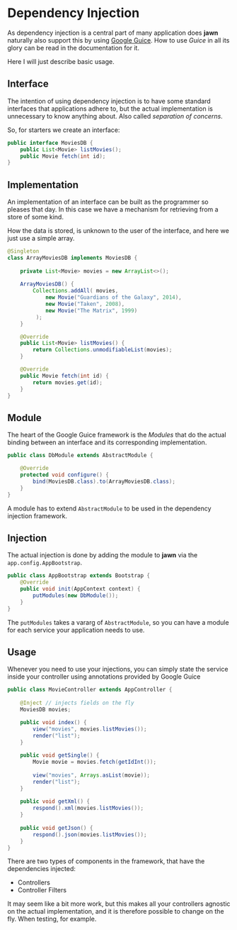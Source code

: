 # Dependency Injection

As dependency injection is a central part of many application does **jawn** naturally also support this
by using [Google Guice](https://github.com/google/guice/wiki/Motivation). 
How to use *Guice* in all its glory can be read in the documentation for it.

Here I will just describe basic usage.

## Interface
The intention of using dependency injection is to have some standard interfaces that applications adhere to,
but the actual implementation is unnecessary to know anything about. Also called *separation of concerns*.

So, for starters we create an interface:
```java
public interface MoviesDB {
    public List<Movie> listMovies();
    public Movie fetch(int id);
}
```

## Implementation
An implementation of an interface can be built as the programmer so pleases that day.
In this case we have a mechanism for retrieving from a store of some kind.

How the data is stored, is unknown to the user of the interface, and here we just use
a simple array.
```java
@Singleton
class ArrayMoviesDB implements MoviesDB {
    
    private List<Movie> movies = new ArrayList<>();
    
    ArrayMoviesDB() {
        Collections.addAll( movies,
            new Movie("Guardians of the Galaxy", 2014),
            new Movie("Taken", 2008),
            new Movie("The Matrix", 1999)
         );
    }

    @Override
    public List<Movie> listMovies() {
        return Collections.unmodifiableList(movies);
    }

    @Override
    public Movie fetch(int id) {
        return movies.get(id);
    }
}
```

## Module
The heart of the Google Guice framework is the *Modules* that do the actual binding between an interface and its
corresponding implementation.

```java
public class DbModule extends AbstractModule {

    @Override
    protected void configure() {
        bind(MoviesDB.class).to(ArrayMoviesDB.class);
    }
}
```

A module has to extend `AbstractModule` to be used in the dependency injection framework.

## Injection
The actual injection is done by adding the module to **jawn** via the `app.config.AppBootstrap`.

```java
public class AppBootstrap extends Bootstrap {
    @Override
    public void init(AppContext context) {
        putModules(new DbModule());
    }
}
```

The `putModules` takes a vararg of `AbstractModule`, so you can have a module for each service your application needs
to use.

## Usage
Whenever you need to use your injections, you can simply state the service inside your controller
using annotations provided by Google Guice
```java
public class MovieController extends AppController {
    
    @Inject // injects fields on the fly
    MoviesDB movies;

    public void index() {
        view("movies", movies.listMovies());
        render("list");
    }
    
    public void getSingle() {
        Movie movie = movies.fetch(getIdInt());
        
        view("movies", Arrays.asList(movie));
        render("list");
    }
    
    public void getXml() {
        respond().xml(movies.listMovies());
    }
    
    public void getJson() {
        respond().json(movies.listMovies());
    }
}

```

There are two types of components in the framework, that have the dependencies injected:
* Controllers
* Controller Filters

It may seem like a bit more work, but this makes all your controllers agnostic on
the actual implementation, and it is therefore possible to change on the fly.
When testing, for example.